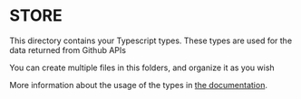 # STORE

This directory contains your Typescript types.
These types are used for the data returned from Github APIs

You can create multiple files in this folders, and organize it as you wish

More information about the usage of the types in [the documentation](https://www.typescriptlang.org/docs/handbook/basic-types.html).
